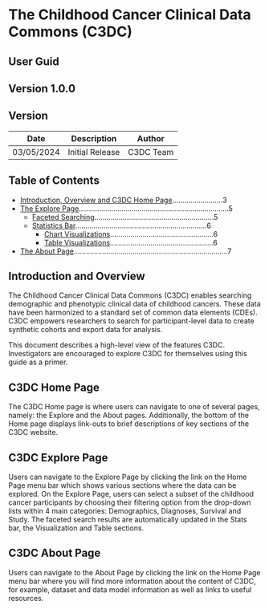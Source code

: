# The Childhood Cancer Clinical Data Commons (C3DC) 
## User Guid
## Version 1.0.0

## Version

| Date       | Description       | Author    |
|------------|-------------------|-----------|
| 03/05/2024 | Initial Release   | C3DC Team |

## Table of Contents

- [Introduction, Overview and C3DC Home Page](#introduction-overview-and-c3dc-home-page).........................3
- [The Explore Page](#the-explore-page)..........................................................................5
  - [Faceted Searching](#faceted-searching)...........................................................5
  - [Statistics Bar](#statistics-bar).................................................................6
    - [Chart Visualizations](#chart-visualizations)...................................................6
    - [Table Visualizations](#table-visualizations)...................................................6
- [The About Page](#the-about-page)............................................................................7

## Introduction and Overview

The Childhood Cancer Clinical Data Commons (C3DC) enables searching demographic and phenotypic clinical data of childhood cancers. These data have been harmonized to a standard set of common data elements (CDEs). C3DC empowers researchers to search for participant-level data to create synthetic cohorts and export data for analysis.

This document describes a high-level view of the features C3DC. Investigators are encouraged to explore C3DC for themselves using this guide as a primer.

## C3DC Home Page

The C3DC Home page is where users can navigate to one of several pages, namely: the Explore and the About pages.
Additionally, the bottom of the Home page displays link-outs to brief descriptions of key sections of the C3DC website. 

## C3DC Explore Page 

Users can navigate to the Explore Page by clicking the link on the Home Page menu bar which shows various sections where the data can be explored. 
On the Explore Page, users can select a subset of the childhood cancer participants by choosing their filtering option from the drop-down lists within 4 main categories: Demographics, Diagnoses, Survival and Study. 
The faceted search results are automatically updated in the Stats bar, the Visualization and Table sections.  

## C3DC About Page 

Users can navigate to the About Page by clicking the link on the Home Page menu bar where you will find more information about the content of C3DC, for example, dataset and data model information as well as links to useful resources. 
